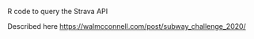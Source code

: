 R code to query the Strava API

Described here 
https://walmcconnell.com/post/subway_challenge_2020/
